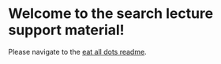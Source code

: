 # Welcome to the search lecture support material!

Please navigate to the [eat all dots readme](https://github.com/eugtsa/search_lecture/tree/main/examples/eat_all_dots).
